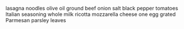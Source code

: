 lasagna noodles 
olive oil
ground beef 
onion 
salt 
black pepper 
tomatoes 
Italian seasoning 
whole milk ricotta 
mozzarella cheese 
one egg
grated Parmesan 
parsley leaves 